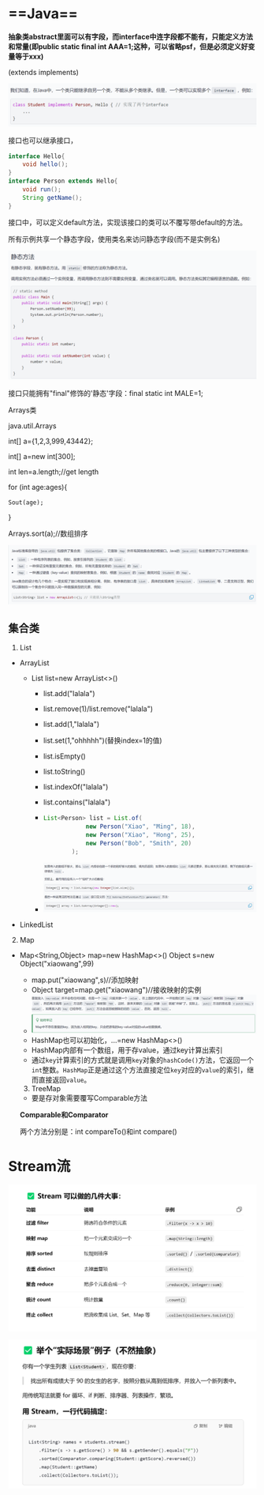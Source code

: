 # ==Java==



**抽象类abstract里面可以有字段，而interface中连字段都不能有，只能定义方法和常量(即public static final int AAA=1;这种，可以省略psf，但是必须定义好变量等于xxx)**

(extends	implements)

![image-20250515221955219](Java.assets/image-20250515221955219.png)

接口也可以继承接口，

```java
interface Hello{
    void hello();
}
interface Person extends Hello{
    void run();
    String getName();
}
```

接口中，可以定义default方法，实现该接口的类可以不覆写带default的方法。

所有示例共享一个静态字段，使用类名来访问静态字段(而不是实例名)

![image-20250516150024119](Java.assets/image-20250516150024119.png)





接口只能拥有"final"修饰的'静态'字段：final static int MALE=1;

Arrays类

java.util.Arrays

int[] a={1,2,3,999,43442};

int[] a=new int[300];

int len=a.length;//get length

for (int age:ages){

	Sout(age);

}

Arrays.sort(a);//数组排序

![image-20250514112448942](Java.assets/image-20250514112448942.png)



## 集合类

1. List

- ArrayList

  - List<String> list=new ArrayList<>()

    - list.add("lalala")

    - list.remove(1)/list.remove("lalala")

    - list.add(1,"lalala")	

    - list.set(1,"ohhhhh")(替换index=1的值)

    - list.isEmpty()

    - list.toString()

    - list.indexOf("lalala")

    - list.contains("lalala")

    - ```java
      List<Person> list = List.of(
                  new Person("Xiao", "Ming", 18),
                  new Person("Xiao", "Hong", 25),
                  new Person("Bob", "Smith", 20)
              );
      ```

    - ![image-20250514122335088](Java.assets/image-20250514122335088.png)

- LinkedList

2. Map

- Map<String,Object> map=new HashMap<>()      Object s=new Object("xiaowang",99)
  - map.put("xiaowang",s)//添加映射
  - Object target=map.get("xiaowang")//接收映射的实例
  - ![image-20250514162138231](Java.assets/image-20250514162138231.png)
  - HashMap也可以初始化，...=new HashMap<>()
  - HashMap内部有一个数组，用于存value，通过key计算出索引
  - 通过`key`计算索引的方式就是调用`key`对象的`hashCode()`方法，它返回一个`int`整数。`HashMap`正是通过这个方法直接定位`key`对应的`value`的索引，继而直接返回`value`。
  
  3. TreeMap
  
  - 要是存对象需要覆写Comparable方法
  
  **Comparable和Comparator**
  
  两个方法分别是：int compareTo()和int compare()

# Stream流

![image-20250521134955704](Java.assets/image-20250521134955704.png)

![image-20250521135018007](Java.assets/image-20250521135018007.png)
